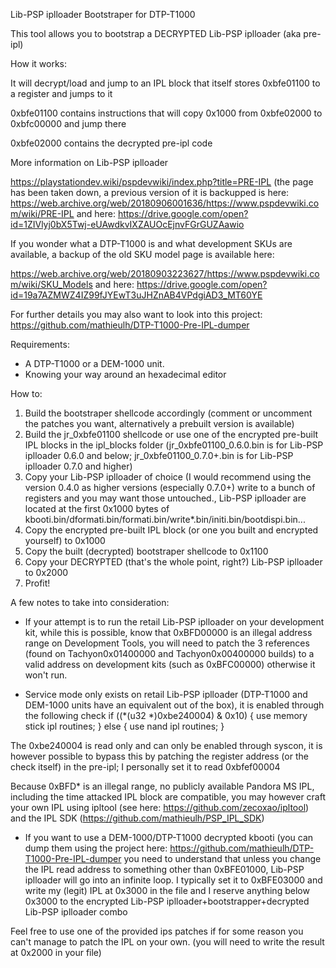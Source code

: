 Lib-PSP iplloader Bootstraper for DTP-T1000

This tool allows you to bootstrap a DECRYPTED Lib-PSP iplloader (aka pre-ipl)

How it works: 

It will decrypt/load and jump to an IPL block that itself stores 0xbfe01100 to a register and jumps to it

0xbfe01100 contains instructions that will copy 0x1000 from 0xbfe02000 to 0xbfc00000 and jump there

0xbfe02000 contains the decrypted pre-ipl code

More information on Lib-PSP iplloader 

https://playstationdev.wiki/pspdevwiki/index.php?title=PRE-IPL (the page has been taken down, a previous version of it is backupped is here: https://web.archive.org/web/20180906001636/https://www.pspdevwiki.com/wiki/PRE-IPL and here: https://drive.google.com/open?id=1ZIVlyj0bX5Twj-eUAwdkvIXZAUOcEjnvFGrGUZAawio


If you wonder what a DTP-T1000 is and what development SKUs are available, a backup of the old SKU model page is available here: 

https://web.archive.org/web/20180903223627/https://www.pspdevwiki.com/wiki/SKU_Models and here: 
https://drive.google.com/open?id=19a7AZMWZ4IZ99fJYEwT3uJHZnAB4VPdgiAD3_MT60YE

For further details you may also want to look into this project: https://github.com/mathieulh/DTP-T1000-Pre-IPL-dumper

Requirements: 

- A DTP-T1000 or a DEM-1000 unit.
- Knowing your way around an hexadecimal editor


How to:


1. Build the bootstraper shellcode accordingly (comment or uncomment the patches you want, alternatively a prebuilt version is available)
2. Build the jr_0xbfe01100 shellcode or use one of the encrypted pre-built IPL blocks in the ipl_blocks folder (jr_0xbfe01100_0.6.0.bin is for Lib-PSP iplloader 0.6.0 and below; jr_0xbfe01100_0.7.0+.bin is for Lib-PSP iplloader 0.7.0 and higher)
3. Copy your Lib-PSP iplloader of choice (I would recommend using the version 0.4.0 as higher versions (especially 0.7.0+) write to a bunch of registers and you may want those untouched., Lib-PSP iplloader are located at the first 0x1000 bytes of kbooti.bin/dformati.bin/formati.bin/write*.bin/initi.bin/bootdispi.bin...
4. Copy the encrypted pre-built IPL block (or one you built and encrypted yourself) to 0x1000
5. Copy the built (decrypted) bootstraper shellcode to 0x1100
6. Copy your DECRYPTED (that's the whole point, right?) Lib-PSP iplloader to 0x2000
7. Profit! 

A few notes to take into consideration: 

* If your attempt is to run the retail Lib-PSP iplloader on your development kit, while this is possible, know that 0xBFD00000 is an illegal address range on Development Tools, 
you will need to patch the 3 references (found on Tachyon0x01400000 and Tachyon0x00400000 builds) to a valid address on development kits (such as 0xBFC00000) otherwise it won't run.

* Service mode only exists on retail Lib-PSP iplloader (DTP-T1000 and DEM-1000 units have an equivalent out of the box), it is enabled through the following check if ((*(u32 *)0xbe240004) & 0x10)
{
    use memory stick ipl routines;
}
else
{
   use nand ipl routines;
}

The 0xbe240004 is read only and can only be enabled through syscon, it is however possible to bypass this by patching the register address (or the check itself) in the pre-ipl; I personally set it to read 0xbfef00004


Because 0xBFD* is an illegal range, no publicly available Pandora MS IPL, including the time attacked IPL block are compatible, you may however craft your own IPL using ipltool (see here: https://github.com/zecoxao/ipltool) and the IPL SDK (https://github.com/mathieulh/PSP_IPL_SDK)

* If you want to use a DEM-1000/DTP-T1000 decrypted kbooti (you can dump them using the project here: https://github.com/mathieulh/DTP-T1000-Pre-IPL-dumper
you need to understand that unless you change the IPL read address to something other than 0xBFE01000, Lib-PSP iplloader will go into an infinite loop.
I typically set it to 0xBFE03000 and write my (legit) IPL at 0x3000 in the file and I reserve anything below 0x3000 to the encrypted Lib-PSP iplloader+bootstrapper+decrypted Lib-PSP iplloader combo

Feel free to use one of the provided ips patches if for some reason you can't manage to patch the IPL on your own. (you will need to write the result at 0x2000 in your file)



